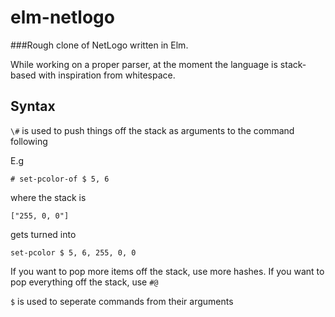 # elm-netlogo


###Rough clone of NetLogo written in Elm.

While working on a proper parser, at the moment the language is stack-based with inspiration from whitespace. 

## Syntax

`\#` is used to push things off the stack as arguments to the command following

E.g 

```
# set-pcolor-of $ 5, 6 

```

where the stack is

```
["255, 0, 0"]
```

gets turned into 

```
set-pcolor $ 5, 6, 255, 0, 0
```

If you want to pop more items off the stack, use more hashes.
If you want to pop everything off the stack, use `#@`


`$` is used to seperate commands from their arguments

